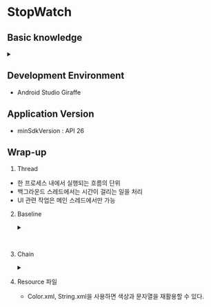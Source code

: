 # StopWatch  

## Basic knowledge
<details> 
    <summary></summary>  
<img src="https://github.com/Seoin-A/StopWatch/assets/129828463/899dcd95-f5f4-4796-81a7-e78ab4b7c4fe).png" width="600" height="400"/>
    
    - Program : 명령과 데이터로 구성되어 저장 장치에 저장된 형태의 실행코드 파일
    
    - Thread : 한 프로세스 내에서 실행되는 흐름의 단위
             : 두 개 이상의 스레드가 있는 경우 멀티 스레드 
             
    - MainThread : Activity의 모든 라이프 사이클 관련 콜백 실행 담당
                 : Button, EditText와 같은 UI위젯을 사용한 사용자 이벤트와 UI 드로잉 이벤트 담당
    
    - BackgrounndThread : 복잡한 연산이나, 네트워크 작업, 데이터 작업 수행

    - chain : 뷰 사이의 여백을 수직 혹은 수평 방향으로 균등하게 분배할 수 있다.
    
<img src="https://github.com/Seoin-A/StopWatch/assets/129828463/142385af-8fca-42fa-8300-a88fc020255a" width="700" height="150"/>

</details>


## Development Environment
- Android Studio Giraffe

## Application Version
- minSdkVersion : API 26


## Wrap-up
1) Thread
- 한 프로세스 내에서 실행되는 흐름의 단위  
- 백그라운드 스레드에서는 시간이 걸리는 일을 처리  
- UI 관련 작업은 메인 스레드에서만 가능

2) Baseline
    <details>
      <summary></summary>
      
    ![image](https://github.com/Seoin-A/StopWatch/assets/129828463/db78b898-c663-48e9-a3a4-06cb3abc7bd9)      
    </details>   
<br>
     
3) Chain
    <details>
       <summary></summary>
       
    ![image](https://github.com/Seoin-A/StopWatch/assets/129828463/9513e4ef-66ed-48fd-a6dd-af10abfea632)
    
    </details>

4) Resource 파일
    - Color.xml, String.xml을 사용하면 색상과 문자열을 재활용할 수 있다.
  



